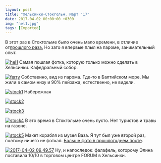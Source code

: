 ```yaml
---
layout: post
title: "Хельсинки-Стокгольм, Март '17"
date: 2017-04-02 00:00:00 +0300
img: "hel1.jpg"
tags: [Imported]
---
```


В этот раз в Стокгольме было очень мало времени, в отличие от[прошлого раза.](https://blog.alexeyev.me/2016/07/stockholm/ "Стокгольм ’16") Но зато я впервые плыл на пароме, занимательный опыт.

[![hel1](/blog/assetshel1.jpg)](/blog/assetshel1.jpg) Самая пошлая фотка, которую только можно сделать в Хельсинки. Кафедральный собор.

[![ferry](/blog/assetsferry-.jpg)](/blog/assetsferry-.jpg) Собственно, вид из парома. Где-то в Балтийском море. Мы жили в самом низу и 90% пейзажа, естественно, не видели.

[![stock1](/blog/assetsstock1.jpg)](/blog/assetsstock1.jpg) Набережная

[![stock2](/blog/assetsstock2.jpg)](/blog/assetsstock2.jpg)

[![stock3](/blog/assetsstock3.jpg)](/blog/assetsstock3.jpg)

[![stock4](/blog/assetsstock4.jpg)](/blog/assetsstock4.jpg) В это время в Стокгольме очень пусто. Нет туристов и травы на газоне.

[![stock5](/blog/assetsstock5.jpg)](/blog/assetsstock5.jpg) Макет корабля из музея Ваза. Я тут был уже второй раз, поэтому ничего не фоткал. [Больше фото в прошлогоднем посте](https://blog.alexeyev.me/2016/07/stockholm/ "Стокгольм ’16").

[![2017-04-02 09.49.57](/blog/assets2017-04-02-09.49.57.jpg)](/blog/assets2017-04-02-09.49.57.jpg) Ну, и напоследок: фалафель, которому Элина поставила 10/10 в торговом центре FORUM в Хельсинки.